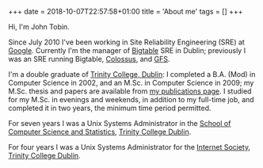 +++
date = 2018-10-07T22:57:58+01:00
title = 'About me'
tags = []
+++

Hi, I'm John Tobin.

Since July 2010 I've been working in Site Reliability Engineering (SRE) at
[Google](https://about.google/). Currently I'm the manager of
[Bigtable](https://research.google/pubs/bigtable-a-distributed-storage-system-for-structured-data/)
SRE in Dublin; previously I was an SRE running Bigtable,
[Colossus](https://cloud.google.com/blog/products/storage-data-transfer/a-peek-behind-colossus-googles-file-system),
and [GFS](https://research.google/pubs/the-google-file-system/).

I'm a double graduate of [Trinity College, Dublin](https://www.tcd.ie/): I
completed a B.A. (Mod) in Computer Science in 2002, and an M.Sc. in Computer
Science in 2009; my M.Sc. thesis and papers are available from [my publications
page](/publications/). I studied for my M.Sc. in evenings and weekends, in
addition to my full-time job, and completed it in two years, the minimum time
period permitted.

For seven years I was a Unix Systems Administrator in the [School of Computer
Science and Statistics](https://www.tcd.ie/scss/), [Trinity College
Dublin](https://www.tcd.ie/).

For four years I was a Unix Systems Administrator for the [Internet
Society](https://www.netsoc.tcd.ie/), [Trinity College
Dublin](https://www.tcd.ie/).
